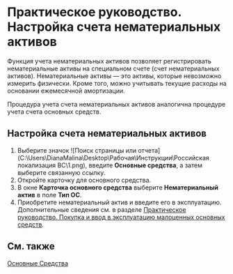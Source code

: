# Практическое руководство. Настройка счета нематериальных активов

Функция учета нематериальных активов позволяет регистрировать нематериальные активы на специальном счете (счет нематериальных активов). Нематериальные активы — это активы, которые невозможно измерить физически. Кроме того, можно учитывать текущие расходы на основании ежемесячной амортизации.

Процедура учета счета нематериальных активов аналогична процедуре учета счета основных средств.

 

## Настройка счета нематериальных активов 

1. Выберите значок ![Поиск страницы или отчета](C:\Users\DianaMalina\Desktop\Рабочая\Инструкции\Российская локализация BC\1.png), введите **Основные средства**, а затем выберите связанную ссылку.
2. Откройте карточку для основного средства.
3. В окне **Карточка основного средства** выберите **Нематериальный актив** в поле **Тип ОС**.
4. Приобретите нематериальный актив и введите его в эксплуатацию. Дополнительные сведения см. в разделе [Практическое руководство. Покупка и ввод в эксплуатацию малоценных основных средств]().

 

## См. также 

[Основные Средства](https://docs.microsoft.com/ru-ru/dynamics365/business-central/fa-manage)

